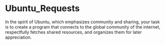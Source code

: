 # Ubuntu_Requests
In the spirit of Ubuntu, which emphasizes community and sharing, your task is to create a program that connects to the global community of the internet, respectfully fetches shared resources, and organizes them for later appreciation.
